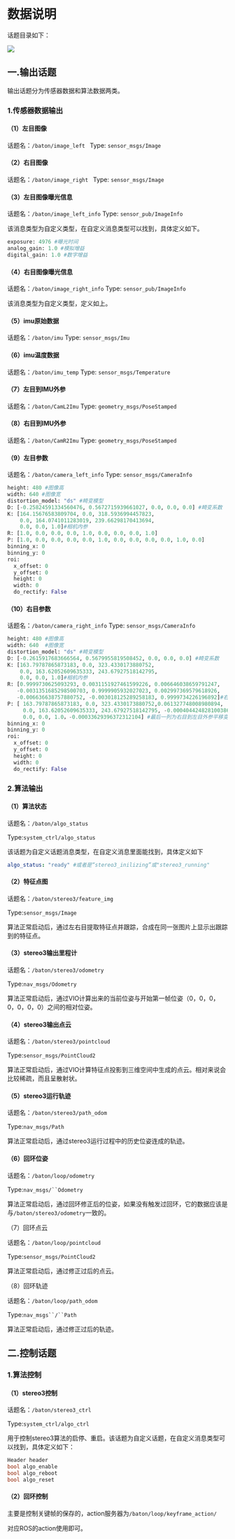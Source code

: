 # 数据说明

话题目录如下：

![](image/image_mcFIY1i3kj.png)

## 一.输出话题

输出话题分为传感器数据和算法数据两类。

### 1.传感器数据输出

#### （1）左目图像

话题名：`/baton/image_left `
Type: `sensor_msgs/Image`

#### （2）右目图像

话题名：`/baton/image_right `
Type: `sensor_msgs/Image`

#### （3）左目图像曝光信息

话题名：`/baton/image_left_info`  &#x20;
Type: `sensor_pub/ImageInfo`&#x20;

该消息类型为自定义类型，在自定义消息类型可以找到，具体定义如下。

```python
exposure: 4976 #曝光时间
analog_gain: 1.0 #模拟增益
digital_gain: 1.0 #数字增益
```

#### （4）右目图像曝光信息

话题名：`/baton/image_right_info`  &#x20;
Type: `sensor_pub/ImageInfo`

该消息类型为自定义类型，定义如上。

#### （5）imu原始数据

话题名：`/baton/imu`
Type: `sensor_msgs/Imu`

#### （6）imu温度数据

话题名：`/baton/imu_temp`  &#x20;
Type: `sensor_msgs/Temperature`

#### （7）左目到IMU外参

话题名：`/baton/CamL2Imu` &#x20;
Type: `geometry_msgs/PoseStamped`

#### （8）右目到IMU外参

话题名：`/baton/CamR2Imu`
Type: `geometry_msgs/PoseStamped`

#### （9）左目参数

话题名：`/baton/camera_left_info`
Type: `sensor_msgs/CameraInfo`

```python
height: 480 #图像高
width: 640 #图像宽
distortion_model: "ds" #畸变模型
D: [-0.25824591334560476, 0.5672715939661027, 0.0, 0.0, 0.0] #畸变系数
K: [164.15676583809704, 0.0, 318.5936994457823, 
    0.0, 164.0741011283019, 239.66298170413694,
    0.0, 0.0, 1.0]#相机内参
R: [1.0, 0.0, 0.0, 0.0, 1.0, 0.0, 0.0, 0.0, 1.0]
P: [1.0, 0.0, 0.0, 0.0, 0.0, 1.0, 0.0, 0.0, 0.0, 0.0, 1.0, 0.0]
binning_x: 0
binning_y: 0
roi:
  x_offset: 0
  y_offset: 0
  height: 0
  width: 0
  do_rectify: False

```

#### （10）右目参数

话题名：`/baton/camera_right_info` &#x20;
Type: `sensor_msgs/CameraInfo`

```python
height: 480 #图像高
width: 640  #图像宽
distortion_model: "ds" #畸变模型
D: [-0.2615917683666564, 0.5679955819508452, 0.0, 0.0, 0.0] #畸变系数
K: [163.79787865873183, 0.0, 323.4330173880752, 
    0.0, 163.62052609635333, 243.67927518142795, 
    0.0, 0.0, 1.0]#相机内参
R: [0.9999730625093293, 0.0031151927461599226, 0.006646038659791247,
   -0.0031351685298500703, 0.9999905932027023, 0.002997369579618926, 
   -0.006636638757880752, -0.003018125289258183, 0.9999734226196892]#右目到左目外参旋转矩阵
P: [ 163.79787865873183, 0.0, 323.4330173880752,0.061327748008980894,
     0.0, 163.62052609635333, 243.67927518142795, -0.0004044248281003861, 
     0.0, 0.0, 1.0，-0.00033629396372312104] #最后一列为右目到左目外参平移变换
binning_x: 0
binning_y: 0
roi:
  x_offset: 0
  y_offset: 0
  height: 0
  width: 0
  do_rectify: False


```

### 2.算法输出

#### （1）算法状态

话题名：`/baton/algo_status`

Type:`system_ctrl/algo_status`

该话题为自定义话题消息类型，在自定义消息里面能找到，具体定义如下

```yaml
algo_status: "ready" #或者是“stereo3_inilizing”或"stereo3_running"
```

#### （2）特征点图

话题名：`/baton/stereo3/feature_img`

Type:`sensor_msgs/Image`

算法正常启动后，通过左右目提取特征点并跟踪，合成在同一张图片上显示出跟踪到的特征点。

#### （3）stereo3输出里程计

话题名：`/baton/stereo3/odometry`

Type:`nav_msgs/Odometry`

算法正常启动后，通过VIO计算出来的当前位姿与开始第一帧位姿（0，0，0，0，0，0，0）之间的相对位姿。

#### （4）stereo3输出点云

话题名：`/baton/stereo3/pointcloud`

Type:`sensor_msgs/PointCloud2`

算法正常启动后，通过VIO计算特征点投影到三维空间中生成的点云。相对来说会比较稀疏，而且呈散射状。

#### （5）stereo3运行轨迹

话题名：`/baton/stereo3/path_odom`

Type:`nav_msgs/Path`

算法正常启动后，通过stereo3运行过程中的历史位姿连成的轨迹。

#### （6）回环位姿

话题名：`/baton/loop/odometry`

Type:`nav_msgs/``Odometry`

算法正常启动后，通过回环修正后的位姿，如果没有触发过回环，它的数据应该是与`/baton/stereo3/odometry`一致的。

（7）回环点云

话题名：`/baton/loop/pointcloud`

Type:`sensor_msgs/PointCloud2`

算法正常启动后，通过修正过后的点云。

（8）回环轨迹

话题名：`/baton/loop/path_odom`

Type:`nav_msgs``/``Path`

算法正常启动后，通过修正过后的轨迹。

## 二.控制话题

### 1.算法控制

#### （1）stereo3控制

话题名：`/baton/stereo3_ctrl`

Type:`system_ctrl/algo_ctrl`

用于控制stereo3算法的启停、重启。该话题为自定义话题，在自定义消息类型可以找到，具体定义如下：

```c
Header header
bool algo_enable
bool algo_reboot
bool algo_reset
```

#### （2）回环控制

主要是控制关键帧的保存的，action服务器为`/baton/loop/keyframe_action/`

对应ROS的action使用即可。

